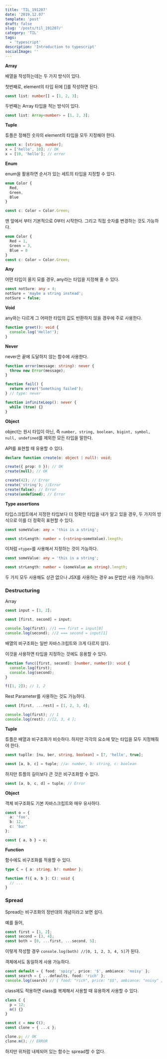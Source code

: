 ```yaml
---
title: 'TIL_191207'
date: '2019.12.07'
template: 'post'
draft: false
slug: '/posts/til_191207/'
category: 'TIL'
tags:
  - 'typescript'
description: 'Introduction to typescript'
socialImage: ''
---
```


**Array**

배열을 작성하는데는 두 가지 방식이 있다.

첫번째로, element의 타입 뒤에 []를 작성하면 된다.

```ts
const list: number[] = [1, 2, 3];
```

두번째는 Array 타입을 적는 방식이 있다.

```ts
const list: Array<number> = [1, 2, 3];
```

**Tuple**

튜플은 정해진 숫자의 element의 타입을 모두 지정해야 한다.

```ts
const x: [string, number];
x = ['hello', 10]; // OK
x = [10, 'hello']; // error
```

**Enum**

enum을 활용하면 순서가 있는 세트의 타입을 지정할 수 있다.

```ts
enum Color {
  Red,
  Green,
  Blue
}

const c: Color = Color.Green;
```

맨 앞에서 부터 기본적으로 0부터 시작한다. 그리고 직접 숫자를 변경하는 것도 가능하다.

```ts
enum Color {
  Red = 1,
  Green = 3,
  Blue = 8
}
const c: Color = Color.Green;
```

**Any**

어떤 타입이 올지 모를 경우, any라는 타입을 지정해 줄 수 있다.

```ts
const notSure: any = 4;
notSure = 'maybe a string instead';
notSure = false;
```

**Void**

any와는 다르게 그 어떠한 타입의 값도 반환하지 않을 경우에 주로 사용한다.

```ts
function greet(): void {
  console.log('Hello!');
}
```

**Never**

never은 끝에 도달하지 않는 함수에 사용한다.

```ts
function error(message: string): never {
  throw new Error(message);
}

function fail() {
  return error('Something failed');
} // type: never

function infiniteLoop(): never {
  while (true) {}
}
```

**Object**

object는 원시 타입이 아닌, 즉 `number, string, boolean, bigint, symbol, null, undefined`를 제외한 모든 타입을 말한다.

API를 표현할 때 유용할 수 있다.

```ts
declare function create(o: object | null): void;

create({ prop: 0 }); // OK
create(null); // OK

create(42); // Error
create('string'); //Error
create(false); // Error
create(undefined); // Error
```

**Type assertions**

타입스크립트에서 지정한 타입보다 더 정확한 타입을 내가 알고 있을 경우, 두 가지의 방식으로 이를 더 정확히 표현할 수 있다.

```ts
const someValue: any = 'this is a string';

const strLength: number = (<string>someValue).length;
```

이처럼 `<type>`를 사용해서 지정하는 것이 가능하다.

```ts
const someValue: any = 'this is a string';

const strLength: number = (someValue as string).length;
```

두 가지 모두 사용해도 상관 없으나 JSX를 사용하는 경우 as 문법만 사용 가능하다.

### **Destructuring**

Array

```ts
const input = [1, 2];

const [first, second] = input;

console.log(first); //1 === first = input[0]
console.log(second); //2 === second = input[1]
```

배열의 비구조화는 일반 자바스크립트와 크게 다르지 않다.

이것을 사용하면 타입을 지정하는 것에도 응용할 수 있다.

```ts
function func([first, second]: [number, number]): void {
  console.log(first);
  console.log(second);
}

f([1, 2]); // 1, 2
```

Rest Parameter를 사용하는 것도 가능하다.

```ts
const [first, ...rest] = [1, 2, 3, 4];

console.log(first); // 1
console.log(rest); //[2, 3, 4 ];
```

**Tuple**

튜플은 배열과 비구조화가 비슷하다. 하지만 각각의 요소에 맞는 타입을 모두 지정해줘야 한다.

```ts
const tuplle: [nu, ber, string, boolean] = [7, 'hello', true];

const [a, b, c] = tuple; //a: number, b: string, c: boolean
```

하지만 튜플의 길이보다 큰 것은 비구조화할 수 없다.

```ts
const [a, b, c, d] = tuple; // Error
```

**Object**

객체 비구조화도 기본 자바스크립트와 매우 유사하다.

```ts
const o = {
  a: 'foo',
  b: 12,
  c: 'bar'
};

const { a, b } = o;
```

**Function**

함수에도 비구조화를 적용할 수 있다.

```ts
type C = { a: string; b?: number };

function f({ a, b }: C): void {
  // ...
}
```

### **Spread**

Spread는 비구조화의 정반대의 개념이라고 보면 쉽다.

예를 들어,

```ts
const first = [1, 2];
const second = [3, 4];
const both = [0, ...first, ...second, 5];
```

이렇게 작성할 경우 `console.log(both) //[0, 1, 2, 3, 4, 5]`가 된다.

객체에서도 동일하게 사용 가능하다.

```ts
const default = { food: 'spicy', price: '$', ambiance: 'noisy' };
const search = { ...defaults, food: 'rich' };
console.log(search) // { food: "rich", price: "$$", ambiance: "noisy" }
```

class에도 적용하면 class를 복제해서 사용할 때 유용하게 사용할 수 있다.

```ts
class C {
  p = 12;
  m() {}
}

const c = new C();
const clone = { ...c };

clone.p; // OK
clone.m(); // ERROR
```

하지만 위처럼 내제되어 있는 함수는 spread할 수 없다.
